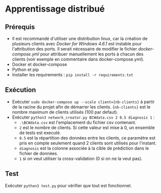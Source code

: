 # Apprentissage distribué

## Prérequis
- Il est recommandé d'utiliser une distribution linux, car la création de plusieurs clients avec *Docker for Windows 4.6.1* est instable pour l'attribution des ports. Il serait nécessaire de modifier le fichier *docker-compose.yml* pour attribuer manuellement les ports à chacun des clients (voir exemple en commentaire dans docker-compose.yml). 
- Docker et docker-compose
- Python et pip
- Installer les requirements : ```pip install -r requirements.txt```

## Exécution

- Exécuter ```sudo docker-compose up --scale client={nb-clients}``` à partir de la racine du projet afin de démarrer les clients. ```{nb-clients}``` est le nombre maximum de clients utilisés (100 par defaut).
- Exécuter ```python3 network_creator.py BCWdata.csv 2 0.5 diagnosis 1``` :
    - ```.\BCWdata.csv``` est l'emplacement du fichier csv contenant.
    - ```2``` est le nombre de clients. Si cette valeur est mise à 0, un ensemble de tests est executé.
    - ```0.5``` est la répartition des données entre les clients, ce paramètre est pris en compte seulement quand 2 clients sont utilisés pour l'instant.
    - ```diagnosis``` est la colonne associée à la cible de prédiction dans le fichier de données.
    - ```1``` si on veut utiliser la cross-validation (0 si on ne la veut pas).


## Test
Exécuter ```python3 test.py``` pour vérifier que tout est fonctionnel.